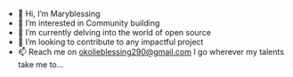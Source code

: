 - 👋 Hi, I’m Maryblessing
- 👀 I’m interested in Community building
- 🌱 I’m currently delving into the world of open source 
- 💞️ I’m looking to contribute to any impactful project
- 📫 Reach me on okolieblessing290@gmail.com
  I go wherever my talents take me to...

<!---
Maryblessing/Maryblessing is a ✨ special ✨ repository because its `README.md` (this file) appears on your GitHub profile.
You can click the Preview link to take a look at your changes.
--->
